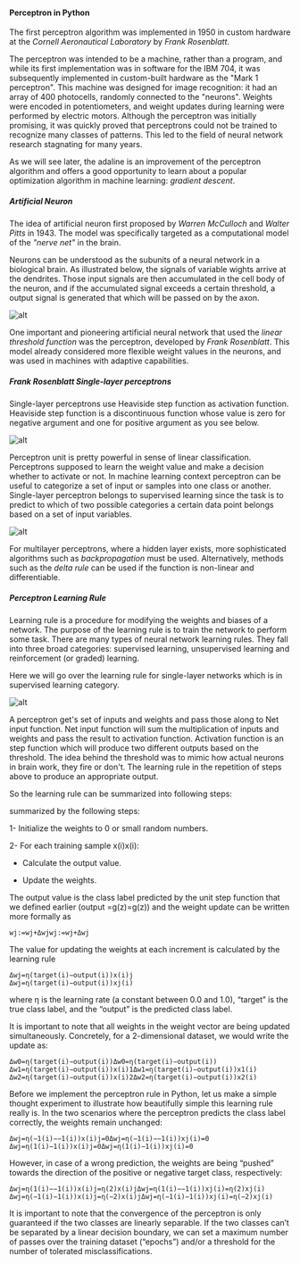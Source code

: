 #### Perceptron in Python

The first perceptron algorithm was implemented in 1950 in custom hardware at the _Cornell Aeronautical Laboratory_ by _Frank Rosenblatt_.

The perceptron was intended to be a machine, rather than a program, and while its first implementation was in software for the IBM 704, it was subsequently implemented in custom-built hardware as the "Mark 1 perceptron". This machine was designed for image recognition: it had an array of 400 photocells, randomly connected to the "neurons". Weights were encoded in potentiometers, and weight updates during learning were performed by electric motors.
Although the perceptron was initially promising, it was quickly proved that perceptrons could not be trained to recognize many classes of patterns. This led to the field of neural network research stagnating for many years.

As we will see later, the adaline is an improvement of the perceptron algorithm and offers a good opportunity to learn about a popular optimization algorithm in machine learning: _gradient descent_.


##### Artificial Neuron

The idea of artificial neuron first proposed by _Warren McCulloch_ and _Walter Pitts_ in 1943. The model was specifically targeted as a computational model of the _"nerve net"_ in the brain.

Neurons can be understood as the subunits of a neural network in a biological brain. As illustrated below, the signals of variable wights arrive at the dendrites. Those input signals are then accumulated in the cell body of the neuron, and if the accumulated signal exceeds a certain threshold, a output signal is generated that which will be passed on by the axon.

![alt](http://sebastianraschka.com/images/blog/2015/singlelayer_neural_networks_files/perceptron_neuron.png)

One important and pioneering artificial neural network that used the _linear threshold function_ was the perceptron, developed by _Frank Rosenblatt_. This model already considered more flexible weight values in the neurons, and was used in machines with adaptive capabilities.

##### Frank Rosenblatt Single-layer perceptrons

Single-layer perceptrons use Heaviside step function as activation function. Heaviside step function is a discontinuous function whose value is zero for negative argument and one for positive argument as you see below.

![alt](http://wwwf.imperial.ac.uk/metric/metric_public/glossary/images/figure_heaviside.png)

Perceptron unit is pretty powerful in sense of linear classification. Perceptrons supposed to  learn the weight value and make a decision whether to activate or not. In machine learning context perceptron can be useful to categorize a set of input or samples into one class or another. Single-layer perceptron belongs to supervised learning since the task is to predict to which of two possible categories a certain data point belongs based on a set of input variables.

![alt](http://sebastianraschka.com/images/blog/2015/singlelayer_neural_networks_files/perceptron_binary.png)

For multilayer perceptrons, where a hidden layer exists, more sophisticated algorithms such as _backpropagation_ must be used. Alternatively, methods such as the _delta rule_ can be used if the function is non-linear and differentiable.


##### Perceptron Learning Rule

Learning rule is a procedure for modifying the weights and biases of a network.
The purpose of the learning rule is to train the network to perform some task. There are many types of neural network learning rules. They fall into three broad categories: supervised learning, unsupervised learning and reinforcement (or graded) learning.

Here we will go over the learning rule for single-layer networks which is in supervised learning category.

![alt](http://sebastianraschka.com/images/blog/2015/singlelayer_neural_networks_files/perceptron_schematic.png)

A perceptron get's set of inputs and weights and pass those along to Net input function. Net input function will sum the multiplication of inputs and weights and pass the result to activation function. Activation function is an step function which will produce two different outputs based on the threshold. The idea behind the threshold was to mimic how actual neurons in brain work, they fire or don't.
The learning rule in the repetition of steps above to produce an appropriate output.

So the learning rule can be summarized into following steps:

summarized by the following steps:

1- Initialize the weights to 0 or small random numbers.

2- For each training sample x(i)x(i):

   * Calculate the output value.

   * Update the weights.

The output value is the class label predicted by the unit step function that we defined earlier (output =g(z)=g(z)) and the weight update can be written more formally as

```
wj:=wj+Δwjwj:=wj+Δwj

```

The value for updating the weights at each increment is calculated by the learning rule

```
Δwj=η(target(i)−output(i))x(i)j
Δwj=η(target(i)−output(i))xj(i)
```

where η is the learning rate (a constant between 0.0 and 1.0), “target” is the true class label, and the “output” is the predicted class label.

It is important to note that all weights in the weight vector are being updated simultaneously. Concretely, for a 2-dimensional dataset, we would write the update as:
```
Δw0=η(target(i)−output(i))Δw0=η(target(i)−output(i))
Δw1=η(target(i)−output(i))x(i)1Δw1=η(target(i)−output(i))x1(i)
Δw2=η(target(i)−output(i))x(i)2Δw2=η(target(i)−output(i))x2(i)
```
Before we implement the perceptron rule in Python, let us make a simple thought experiment to illustrate how beautifully simple this learning rule really is. In the two scenarios where the perceptron predicts the class label correctly, the weights remain unchanged:

```
Δwj=η(−1(i)−−1(i))x(i)j=0Δwj=η(−1(i)−−1(i))xj(i)=0
Δwj=η(1(i)−1(i))x(i)j=0Δwj=η(1(i)−1(i))xj(i)=0

```
However, in case of a wrong prediction, the weights are being “pushed” towards the direction of the positive or negative target class, respectively:
```
Δwj=η(1(i)−−1(i))x(i)j=η(2)x(i)jΔwj=η(1(i)−−1(i))xj(i)=η(2)xj(i)
Δwj=η(−1(i)−1(i))x(i)j=η(−2)x(i)jΔwj=η(−1(i)−1(i))xj(i)=η(−2)xj(i)
```
It is important to note that the convergence of the perceptron is only guaranteed if the two classes are linearly separable. If the two classes can’t be separated by a linear decision boundary, we can set a maximum number of passes over the training dataset (“epochs”) and/or a threshold for the number of tolerated misclassifications.
